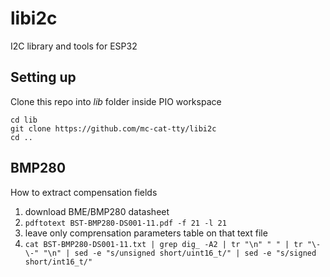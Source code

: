 # libi2c
I2C library and tools for ESP32 

## Setting up
Clone this repo into _lib_ folder inside PIO workspace
```
cd lib
git clone https://github.com/mc-cat-tty/libi2c
cd ..
```

## BMP280
How to extract compensation fields
1. download BME/BMP280 datasheet
2. `pdftotext BST-BMP280-DS001-11.pdf -f 21 -l 21`
3. leave only comprensation parameters table on that text file
4. `cat BST-BMP280-DS001-11.txt | grep dig_ -A2 | tr "\n" " " | tr "\-\-" "\n" | sed -e "s/unsigned short/uint16_t/" | sed -e "s/signed short/int16_t/"`